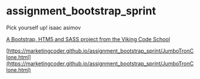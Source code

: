 assignment_bootstrap_sprint
===========================

Pick yourself up!
isaac asimov



[A Bootstrap, HTM5 and SASS project from the Viking Code School](http://www.vikingcodeschool.com)

[https://marketingcoder.github.io/assignment_bootstrap_sprint/JumboTronClone.html](https://marketingcoder.github.io/assignment_bootstrap_sprint/JumboTronClone.html)
